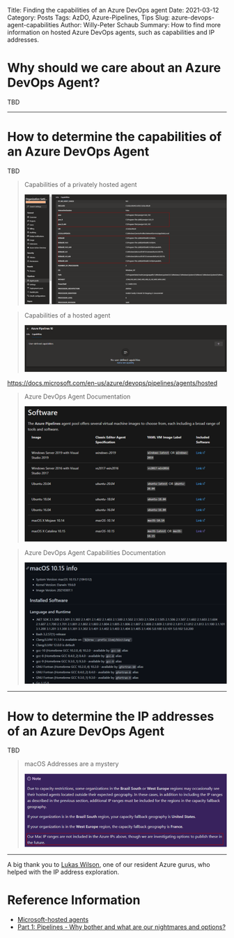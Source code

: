 Title: Finding the capabilities of an Azure DevOps agent
Date: 2021-03-12
Category: Posts
Tags: AzDO, Azure-Pipelines, Tips
Slug: azure-devops-agent-capabilities
Author: Willy-Peter Schaub
Summary: How to find more information on hosted Azure DevOps agents, such as capabilities and IP addresses.

# Why should we care about an Azure DevOps Agent?

TBD

---

# How to determine the capabilities of an Azure DevOps Agent

TBD

> Capabilities of a privately hosted agent
>
> ![AzDO Agent Details](/images/azuredevops-agent-info-1.png)

> Capabilities of a hosted agent
>
> ![AzDO Agent LAck of Details](/images/azuredevops-agent-info-2.png)

https://docs.microsoft.com/en-us/azure/devops/pipelines/agents/hosted

> Azure DevOps Agent Documentation
>
> ![AzDO Agent Documentation](/images/azuredevops-agent-info-3.png)

> Azure DevOps Agent Capabilities Documentation
>
> ![AzDO Agent Capabilties Documentation](/images/azuredevops-agent-info-4.png)

---

# How to determine the IP addresses of an Azure DevOps Agent

TBD


> macOS Addresses are a mystery
>
> ![acOS Address Mystery](/images/azuredevops-agent-info-5.png)

---

A big thank you to [Lukas Wilson](https://www.linkedin.com/in/lukas-wilson-8792ba172/), one of our resident Azure gurus, who helped with the IP address exploration. 

# Reference Information

- [Microsoft-hosted agents](https://docs.microsoft.com/en-us/azure/devops/pipelines/agents/hosted)
- [Part 1: Pipelines - Why bother and what are our nightmares and options?](https://wsbctechnicalblog.github.io/index.html)